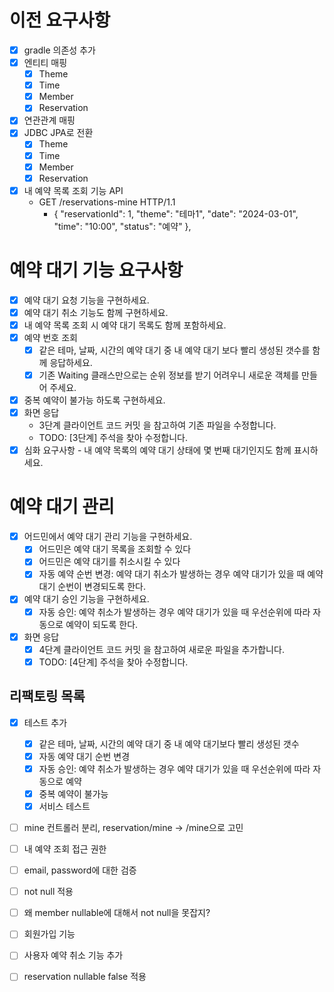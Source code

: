 # 이전 요구사항
- [x] gradle 의존성 추가
- [x] 엔티티 매핑
  - [x] Theme
  - [x] Time
  - [x] Member
  - [x] Reservation
- [x] 연관관계 매핑
- [x] JDBC JPA로 전환
  - [x] Theme
  - [x] Time
  - [x] Member
  - [x] Reservation
- [x] 내 예약 목록 조회 기능 API
  - GET /reservations-mine HTTP/1.1
    - {
      "reservationId": 1,
      "theme": "테마1",
      "date": "2024-03-01",
      "time": "10:00",
      "status": "예약"
      },

# 예약 대기 기능 요구사항
- [x] 예약 대기 요청 기능을 구현하세요.
- [x] 예약 대기 취소 기능도 함께 구현하세요.
- [x] 내 예약 목록 조회 시 예약 대기 목록도 함께 포함하세요.
- [x] 예약 번호 조회
  - [x] 같은 테마, 날짜, 시간의 예약 대기 중 내 예약 대기 보다 빨리 생성된 갯수를 함께 응답하세요.
  - [x] 기존 Waiting 클래스만으로는 순위 정보를 받기 어려우니 새로운 객체를 만들어 주세요.
- [x] 중복 예약이 불가능 하도록 구현하세요.
- [x] 화면 응답
  - 3단계 클라이언트 코드 커밋 을 참고하여 기존 파일을 수정합니다.
  - TODO: [3단계] 주석을 찾아 수정합니다.
- [x] 심화 요구사항 - 내 예약 목록의 예약 대기 상태에 몇 번째 대기인지도 함께 표시하세요.

# 예약 대기 관리
- [x] 어드민에서 예약 대기 관리 기능을 구현하세요.
  - [x] 어드민은 예약 대기 목록을 조회할 수 있다
  - [x] 어드민은 예약 대기를 취소시킬 수 있다
  - [x] 자동 예약 순번 변경: 예약 대기 취소가 발생하는 경우 예약 대기가 있을 때 예약 대기 순번이 변경되도록 한다.
- [x] 예약 대기 승인 기능을 구현하세요. 
  - [x] 자동 승인: 예약 취소가 발생하는 경우 예약 대기가 있을 때 우선순위에 따라 자동으로 예약이 되도록 한다.
- [x] 화면 응답
  - [x] 4단계 클라이언트 코드 커밋 을 참고하여 새로운 파일을 추가합니다.
  - [x] TODO: [4단계] 주석을 찾아 수정합니다.

## 리팩토링 목록
- [x] 테스트 추가
  - [x] 같은 테마, 날짜, 시간의 예약 대기 중 내 예약 대기보다 빨리 생성된 갯수
  - [x] 자동 예약 대기 순번 변경
  - [x] 자동 승인: 예약 취소가 발생하는 경우 예약 대기가 있을 때 우선순위에 따라 자동으로 예약
  - [x] 중복 예약이 불가능
  - [x] 서비스 테스트
- [ ] mine 컨트롤러 분리, reservation/mine -> /mine으로 고민
- [ ] 내 예약 조회 접근 권한 
- [ ] email, password에 대한 검증
- [ ] not null 적용
- [ ] 왜 member nullable에 대해서 not null을 못잡지?
- [ ] 회원가입 기능
- [ ] 사용자 예약 취소 기능 추가
- [ ] reservation nullable false 적용

